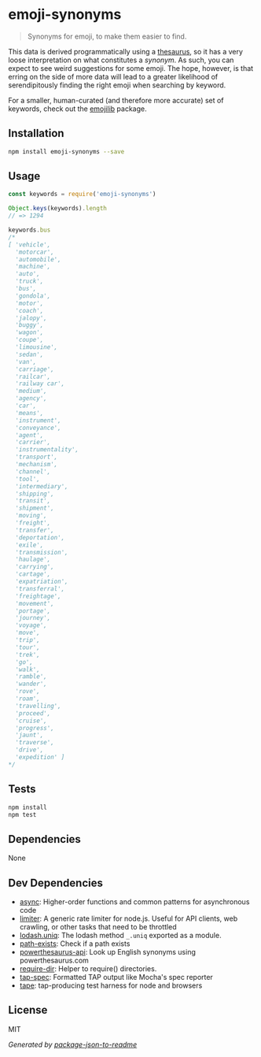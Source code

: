 # emoji-synonyms

> Synonyms for emoji, to make them easier to find.

This data is derived programmatically using a
[thesaurus](https://powerthesaurus.com), so it has a
very loose interpretation on what constitutes a _synonym_. As such, you can
expect to see weird suggestions for some emoji. The hope, however, is that
erring on the side of more data will lead to a greater likelihood of
serendipitously finding the right emoji when searching by keyword.

For a smaller, human-curated (and therefore more accurate) set of keywords,
check out the [emojilib](https://github.com/muan/emojilib) package.

## Installation

```sh
npm install emoji-synonyms --save
```

## Usage

```js
const keywords = require('emoji-synonyms')

Object.keys(keywords).length
// => 1294

keywords.bus
/*
[ 'vehicle',
  'motorcar',
  'automobile',
  'machine',
  'auto',
  'truck',
  'bus',
  'gondola',
  'motor',
  'coach',
  'jalopy',
  'buggy',
  'wagon',
  'coupe',
  'limousine',
  'sedan',
  'van',
  'carriage',
  'railcar',
  'railway car',
  'medium',
  'agency',
  'car',
  'means',
  'instrument',
  'conveyance',
  'agent',
  'carrier',
  'instrumentality',
  'transport',
  'mechanism',
  'channel',
  'tool',
  'intermediary',
  'shipping',
  'transit',
  'shipment',
  'moving',
  'freight',
  'transfer',
  'deportation',
  'exile',
  'transmission',
  'haulage',
  'carrying',
  'cartage',
  'expatriation',
  'transferral',
  'freightage',
  'movement',
  'portage',
  'journey',
  'voyage',
  'move',
  'trip',
  'tour',
  'trek',
  'go',
  'walk',
  'ramble',
  'wander',
  'rove',
  'roam',
  'travelling',
  'proceed',
  'cruise',
  'progress',
  'jaunt',
  'traverse',
  'drive',
  'expedition' ]
*/
```

## Tests

```sh
npm install
npm test
```

## Dependencies

None

## Dev Dependencies

- [async](https://github.com/caolan/async): Higher-order functions and common patterns for asynchronous code
- [limiter](): A generic rate limiter for node.js. Useful for API clients, web crawling, or other tasks that need to be throttled
- [lodash.uniq](https://github.com/lodash/lodash): The lodash method `_.uniq` exported as a module.
- [path-exists](http://ghub.io/path-exists): Check if a path exists
- [powerthesaurus-api](http://ghub.io/powerthesaurus-api): Look up English synonyms using powerthesaurus.com
- [require-dir](https://github.com/aseemk/requireDir): Helper to require() directories.
- [tap-spec](https://github.com/scottcorgan/tap-spec): Formatted TAP output like Mocha&#39;s spec reporter
- [tape](https://github.com/substack/tape): tap-producing test harness for node and browsers

## License

MIT

_Generated by [package-json-to-readme](https://github.com/zeke/package-json-to-readme)_
